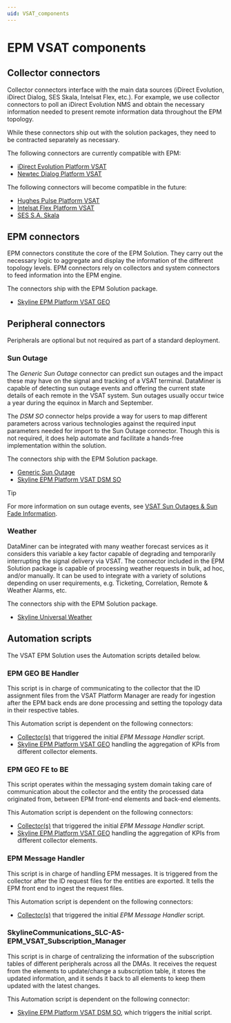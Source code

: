 ```yaml
---
uid: VSAT_components
---
```


# EPM VSAT components

## Collector connectors

Collector connectors interface with the main data sources (iDirect Evolution, iDirect Dialog, SES Skala, Intelsat Flex, etc.). For example, we use collector connectors to poll an iDirect Evolution NMS and obtain the necessary information needed to present remote information data throughout the EPM topology.

While these connectors ship out with the solution packages, they need to be contracted separately as necessary.

The following connectors are currently compatible with EPM:

- [iDirect Evolution Platform VSAT](https://catalog.dataminer.services/details/67205de6-f339-43ea-9f1f-511c99d66337)
- [Newtec Dialog Platform VSAT](https://catalog.dataminer.services/details/cd6febc7-9b01-4a5d-bf28-9346d873da86)

The following connectors will become compatible in the future:

- [Hughes Pulse Platform VSAT](https://catalog.dataminer.services/details/e1efe456-e153-4ba2-bbb6-207408b6b493)
- [Intelsat Flex Platform VSAT](https://catalog.dataminer.services/details/c99eec97-7a93-47ae-acef-1c3ceef4face)
- [SES S.A. Skala](https://catalog.dataminer.services/details/177a52b3-2a9c-4915-a03f-77decc2aa34b)

## EPM connectors

EPM connectors constitute the core of the EPM Solution. They carry out the necessary logic to aggregate and display the information of the different topology levels. EPM connectors rely on collectors and system connectors to feed information into the EPM engine.

The connectors ship with the EPM Solution package.

- [Skyline EPM Platform VSAT GEO](https://catalog.dataminer.services/details/11f62997-a866-4c02-9f64-03dcfcac96ed)

## Peripheral connectors

Peripherals are optional but not required as part of a standard deployment.

### Sun Outage

The *Generic Sun Outage* connector can predict sun outages and the impact these may have on the signal and tracking of a VSAT terminal. DataMiner is capable of detecting sun outage events and offering the current state details of each remote in the VSAT system. Sun outages usually occur twice a year during the equinox in March and September.

The *DSM SO* connector helps provide a way for users to map different parameters across various technologies against the required input parameters needed for import to the Sun Outage connector. Though this is not required, it does help automate and facilitate a hands-free implementation within the solution.

The connectors ship with the EPM Solution package.

- [Generic Sun Outage](https://catalog.dataminer.services/details/ada6ebaf-26a5-45d0-90d1-1025b1adda15)
- [Skyline EPM Platform VSAT DSM SO](https://catalog.dataminer.services/details/67205de6-f339-43ea-9f1f-511c99d66337)

> [!TIP]
> For more information on sun outage events, see [VSAT Sun Outages & Sun Fade Information](https://satoms.com/vsat-sun-outages/).

### Weather

DataMiner can be integrated with many weather forecast services as it considers this variable a key factor capable of degrading and temporarily interrupting the signal delivery via VSAT. The connector included in the EPM Solution package is capable of processing weather requests in bulk, ad hoc, and/or manually. It can be used to integrate with a variety of solutions depending on user requirements, e.g. Ticketing, Correlation, Remote & Weather Alarms, etc.

The connectors ship with the EPM Solution package.

- [Skyline Universal Weather](https://catalog.dataminer.services/details/6664b1b8-6975-4990-bb97-6df0b0239e2e)

## Automation scripts

The VSAT EPM Solution uses the Automation scripts detailed below.

### EPM GEO BE Handler

This script is in charge of communicating to the collector that the ID assignment files from the VSAT Platform Manager are ready for ingestion after the EPM back ends are done processing and setting the topology data in their respective tables.

This Automation script is dependent on the following connectors:

- [Collector(s)](#collector-connectors) that triggered the initial *EPM Message Handler* script.
- [Skyline EPM Platform VSAT GEO](#epm-connectors) handling the aggregation of KPIs from different collector elements.

### EPM GEO FE to BE

This script operates within the messaging system domain taking care of communication about the collector and the entity the processed data originated from, between EPM front-end elements and back-end elements.

This Automation script is dependent on the following connectors:

- [Collector(s)](#collector-connectors) that triggered the initial *EPM Message Handler* script.
- [Skyline EPM Platform VSAT GEO](#epm-connectors) handling the aggregation of KPIs from different collector elements.

### EPM Message Handler

This script is in charge of handling EPM messages. It is triggered from the collector after the ID request files for the entities are exported. It tells the EPM front end to ingest the request files.

This Automation script is dependent on the following connectors:

- [Collector(s)](#collector-connectors) that triggered the initial *EPM Message Handler* script.

### SkylineCommunications_SLC-AS-EPM_VSAT_Subscription_Manager

This script is in charge of centralizing the information of the subscription tables of different peripherals across all the DMAs. It receives the request from the elements to update/change a subscription table, it stores the updated information, and it sends it back to all elements to keep them updated with the latest changes.

This Automation script is dependent on the following connector:

- [Skyline EPM Platform VSAT DSM SO](#sun-outage), which triggers the initial script.
